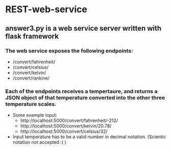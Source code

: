 # REST-web-service
## answer3.py is a web service server written with flask framework
### The web service exposes the following endpoints:
* /convert/fahrenheit/
* /convert/celsius/
* /convert/kelvin/
* /convert/rankine/
### Each of the endpoints receives a tempertaure, and returns a JSON object of that temperature converted into the other three temperature scales.
* Some example input:  
    * http://localhost:5000/convert/fahrenheit/-212/  
    * http://localhost:5000/convert/kelvin/20.78/  
    * http://localhost:5000/convert/celsius/32/
* Input temperature has to be a valid number in decimal notation. (Scientic notation not accepted :( )
